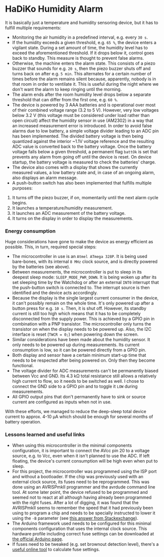 # HaDiKo Humidity Alarm

It is basically just a temperature and humidity sensoring device, but it has to fulfill multiple requirements:

- Monitoring the air humidity in a predefined interval, e.g. every `30 s`.
- If the humidity exceeds a given threshold, e.g. `65 %`, the device enters a vigilant state. During a set amount of time, the humidity level has to exceed the aforementioned threshold. If it drops below it, control goes back to standby. This measure is thought to prevent false alarms.
- Otherwise, the machine enters the alarm state. This consists of a piezo buzzer that sounds for e.g. `20 s`, then the piezo buzzer shuts off and turns back on after e.g. `5 min`. This alternates for a certain number of times before the alarm remains silent because, apparently, nobody is in that room in order to ventilate it. This is useful during the night where we don't want the alarm to keep ringing until the morning.
- The alarm ends after the room humidity level drops below a separate threshold that can differ from the first one, e.g. `60 %`.
- The device is powered by 3 AAA batteries and is operational over most of their combined voltage range (3.2 to 5 V). However, very low voltages below 3.2 V (this voltage must be considered under load rather than open circuit) affect the humidity sensor in use (AM2302) in a way that an increased measurement error is introduced. In order to avoid false alarms due to low battery, a simple voltage divider leading to an ADC pin has been implemented. The divided battery voltage is then being quantized against the interior ~1.1V voltage reference and the resulting ADC value is converted back to the battery voltage. Once the battery voltage falls below a given threshold, a permanent flag `battOk` is set that prevents any alarm from going off until the device is reset. On device startup, the battery voltage is measured to check the batteries' charge.
- The device also comes with a display that shows the currently measured values, a low battery state and, in case of an ongoing alarm, also displays an alarm message.
- A push-button switch has also been implemented that fulfills multiple purposes:
1) It turns off the piezo buzzer, if on, momentarily until the next alarm cycle begins.
2) It launches a temperature/humidity measurement.
3) It launches an ADC measurement of the battery voltage.
4) It turns on the display in order to display the measurements.

### Energy consumption

Huge considerations have gone to make the device as energy efficient as possible. This, in turn, required special steps:
- The microcontroller in use is an `Atmel ATmega 328P`. It is being used bare-bones, with its internal `8 MHz` clock source, and is directly powered by the batteries (see above).
- Between measurements, the microcontroller is put to sleep in its deepest sleep mode: `SLEEP_MODE_PWR_DOWN`. It is being woken up after its set sleeping time by the Watchdog or after an external `INT0` interrupt that the push-button switch is connected to. The interrupt source is then identified and the device acts accordingly.
- Because the display is the single largest current consumer in the device, it can't possibly remain on the whole time. It's only powered up after a button press for e.g. `10 s`. Then, it is shut off. However, its standby current is still too high which means that it has to be completely disconnected from the supply power. This is achieved by a GPIO pin in combination with a PNP transistor. The microcontroller only turns the transistor on when the display needs to be powered up. Also, the I2C interface is reset (`TWCR = 0;`) when powering down the screen.
- Similar considerations have been made about the humidity sensor. It only needs to be powered up during measurements. Its current consumption is low, so it can be powered directly from a GPIO pin.
- Both display and sensor have a certain minimum start-up time that needs to be respected after being powered on. Only then they become functional.
- The voltage divider for ADC measurements can't be permanently biased between Vcc and GND. Its 4.3 kΩ total resistance still allows a relatively high current to flow, so it needs to be switched as well. I chose to connect the GND side to a GPIO pin and to toggle it `LOW` during measurements.
- All GPIO output pins that don't permanently have to sink or source current are configured as inputs when not in use.

With these efforts, we managed to reduce the deep-sleep total device current to approx. 4-10 µA which should be enough for several months of battery operation.

### Lessons learned and useful links
- When using this microcontroller in the minimal components configuration, it is important to connect the AVcc pin 20 to a voltage source, e.g. to Vcc, even when it isn't planned to use the ADC. If left floating, the device's current consumption will be high even when put to sleep.
- For this project, the microcontroller was programmed using the ISP port and without a bootloader. If the chip was previously used with an external clock source, its fuses need to be reprogrammed. This was done using an AVRISPmkII programmer and the avrdude command line tool. At some later point, the device refused to be programmed and seemed not to react at all although having already been programmed with the right fuses. After a lot of digging, it was found that the AVRISPmkII seems to remember the speed that it had previously been using to program a chip and needs to be specially instructed to lower it using the `-B` parameter (see [this answer from Stackexchange](https://electronics.stackexchange.com/a/97288)).
- The Arduino framework used needs to be configured for this minimal components configuration that uses the internal clock source. This hardware profile including correct fuse settings can be downloaded at [the official Arduino page](https://docs.arduino.cc/built-in-examples/arduino-isp/ArduinoToBreadboard#minimal-circuit-eliminating-the-external-clock).
- If fuses need to be tweaked (e.g. set brownout detection level), there's a [useful online tool](http://eleccelerator.com/fusecalc/fusecalc.php?chip=atmega328p) to calculate fuse settings.